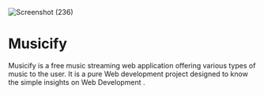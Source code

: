 ![Screenshot (236)](https://user-images.githubusercontent.com/67574049/199395198-9044663d-d51e-4662-b931-0a02035062f2.png)
# Musicify
Musicify is a free music streaming web application offering various types of music to the user. It is a pure Web development project designed to know the simple insights on Web Development .
